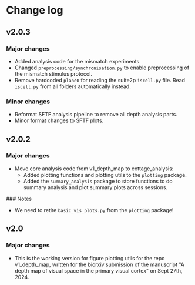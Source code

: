 # Change log

## v2.0.3
### Major changes
- Added analysis code for the mismatch experiments.
- Changed `preprocessing/synchronisation.py` to enable preprocessing of the mismatch stimulus protocol.
- Remove hardcoded `plane0` for reading the suite2p `iscell.py` file. Read `iscell.py` from all folders automatically instead.
### Minor changes
- Reformat SFTF analysis pipeline to remove all depth analysis parts.
- Minor format changes to SFTF plots.

## v2.0.2
### Major changes
- Move core analysis code from v1_depth_map to cottage_analysis:
    - Added plotting functions and plotting utils to the `plotting` package.
    - Added the `summary_analysis` package to store functions to do summary analysis and plot summary plots across sessions.

### Notes
- We need to retire `basic_vis_plots.py` from the `plotting` package!
  
## v2.0
### Major changes
- This is the working version for figure plotting utils for the repo v1_depth_map, written for the biorxiv submission of the manuscript "A depth map of visual space in the primary visual cortex" on Sept 27th, 2024.
